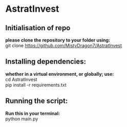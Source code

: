 # AstratInvest

## Initialisation of repo
**please clone the repository to your folder using:** <br>
git clone https://github.com/MistyDragon7/AstratInvest

## Installing dependencies:
**whether in a virtual environment, or globally; use:** <br>
cd AstratInvest <br>
pip install -r requirements.txt

## Running the script:
**Run this in your terminal:** <br>
python main.py
